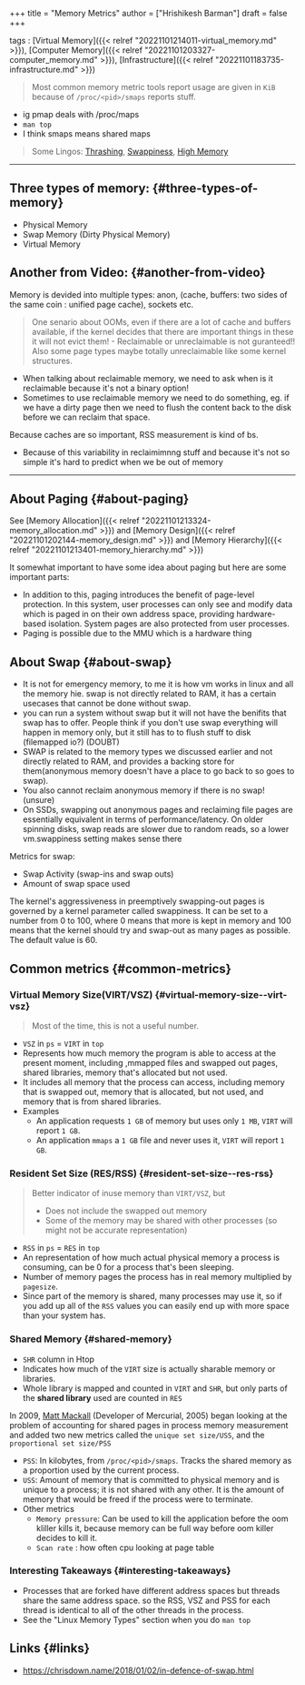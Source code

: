 +++
title = "Memory Metrics"
author = ["Hrishikesh Barman"]
draft = false
+++

tags
: [Virtual Memory]({{< relref "20221101214011-virtual_memory.md" >}}), [Computer Memory]({{< relref "20221101203327-computer_memory.md" >}}), [Infrastructure]({{< relref "20221101183735-infrastructure.md" >}})

> Most common memory metric tools report usage are given in `KiB` because of `/proc/<pid>/smaps` reports stuff.

-   ig pmap deals with /proc/maps
-   `man top`
-   I think smaps means shared maps

> Some Lingos: [Thrashing](https://en.wikipedia.org/wiki/Thrashing_(computer_science)), [Swappiness](https://en.wikipedia.org/wiki/Paging#Swappiness), [High Memory](https://en.wikipedia.org/wiki/High_memory)

---


## Three types of memory: {#three-types-of-memory}

-   Physical Memory
-   Swap Memory (Dirty Physical Memory)
-   Virtual Memory


## Another from Video: {#another-from-video}

Memory is devided into multiple types: anon, (cache, buffers: two sides of the same coin : unified page cache), sockets etc.

> One senario about OOMs, even if there are a lot of cache and buffers available, if the kernel decides that there are important things in these it will not evict them! - Reclaimable or unreclaimable is not guranteed!! Also some page types maybe totally unreclaimable like some kernel structures.

-   When talking about reclaimable memory, we need to ask when is it reclaimable because it's not a binary option!
-   Sometimes to use reclaimable memory we need to do something, eg. if we have a dirty page then we need to flush the content back to the disk before we can reclaim that space.

Because caches are so important, RSS measurement is kind of bs.

-   Because of this variability in reclaimimnng stuff and because it's not so simple it's hard to predict when we be out of memory

---


## About Paging {#about-paging}

See [Memory Allocation]({{< relref "20221101213324-memory_allocation.md" >}}) and [Memory Design]({{< relref "20221101202144-memory_design.md" >}}) and [Memory Hierarchy]({{< relref "20221101213401-memory_hierarchy.md" >}})

It somewhat important to have some idea about paging but here are some important parts:

-   In addition to this, paging introduces the benefit of page-level protection. In this system, user processes can only see and modify data which is paged in on their own address space, providing hardware-based isolation. System pages are also protected from user processes.
-   Paging is possible due to the MMU which is a hardware thing


## About Swap {#about-swap}

-   It is not for emergency memory, to me it is how vm works in linux and all the memory hie. swap is not directly related to RAM, it has a certain usecases that cannot be done without swap.
-   you can run a system without swap but it will not have the benifits that swap has to offer. People think if you don't use swap everything will happen in memory only, but it still has to to flush stuff to disk (filemapped io?) (DOUBT)
-   SWAP is related to the memory types we discussed earlier and not directly related to RAM, and provides a backing store for them(anonymous memory doesn't have a place to go back to so goes to swap).
-   You also cannot reclaim anonymous memory if there is no swap! (unsure)
-   On SSDs, swapping out anonymous pages and reclaiming file pages are essentially equivalent in terms of performance/latency. On older spinning disks, swap reads are slower due to random reads, so a lower vm.swappiness setting makes sense there

Metrics for swap:

-   Swap Activity (swap-ins and swap outs)
-   Amount of swap space used

The kernel's aggressiveness in preemptively swapping-out pages is governed by a kernel parameter called swappiness. It can be set to a number from 0 to 100, where 0 means that more is kept in memory and 100 means that the kernel should try and swap-out as many pages as possible. The default value is 60.


## Common metrics {#common-metrics}


### Virtual Memory Size(VIRT/VSZ) {#virtual-memory-size--virt-vsz}

<div class="warning">

> Most of the time, this is not a useful number.
</div>

-   `VSZ` in `ps` = `VIRT` in `top`
-   Represents how much memory the program is able to access at the present moment, including ,mmapped files and swapped out pages, shared libraries, memory that's allocated but not used.
-   It includes all memory that the process can access, including memory that is swapped out, memory that is allocated, but not used, and memory that is from shared libraries.
-   Examples
    -   An application requests `1 GB` of memory but uses only `1 MB`, `VIRT` will report `1 GB`.
    -   An application `mmaps` a `1 GB` file and never uses it, `VIRT` will report `1 GB`.


### Resident Set Size (RES/RSS) {#resident-set-size--res-rss}

<div class="warning">

> Better indicator of inuse memory than `VIRT/VSZ`, but
>
> -   Does not include the swapped out memory
> -   Some of the memory may be shared with other processes (so might not be accurate representation)
</div>

-   `RSS` in `ps` = `RES` in `top`
-   An representation of how much actual physical memory a process is consuming, can be 0 for a process that's been sleeping.
-   Number of memory pages the process has in real memory multiplied by `pagesize`.
-   Since part of the memory is shared, many processes may use it, so if you add up all of the `RSS` values you can easily end up with more space than your system has.


### Shared Memory {#shared-memory}

-   `SHR` column in Htop
-   Indicates how much of the `VIRT` size is actually sharable memory or libraries.
-   Whole library is mapped and counted in `VIRT` and `SHR`, but only parts of the **shared library** used are counted in `RES`

In 2009, [Matt Mackall](https://en.wikipedia.org/wiki/Mercurial) (Developer of Mercurial, 2005) began looking at the problem of accounting for shared pages in process memory measurement and added two new metrics called the `unique set size/USS`, and the `proportional set size/PSS`

-   `PSS`: In kilobytes, from `/proc/<pid>/smaps`. Tracks the shared memory as a proportion used by the current process.
-   `USS`: Amount of memory that is committed to physical memory and is unique to a process; it is not shared with any other. It is the amount of memory that would be freed if the process were to terminate.
-   Other metrics
    -   `Memory pressure`: Can be used to kill the application before the oom kliller kills it, because memory can be full way before oom killer decides to kill it.
    -   `Scan rate` : how often cpu looking at page table


### Interesting Takeaways {#interesting-takeaways}

-   Processes that are forked have different address spaces but threads share the same address space. so the RSS, VSZ and PSS for each thread is identical to all of the other threads in the process.
-   See the "Linux Memory Types" section when you do `man top`


## Links {#links}

-   <https://chrisdown.name/2018/01/02/in-defence-of-swap.html>
